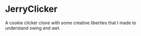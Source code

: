 # JerryClicker
A cookie clicker clone with some creative liberties that I made to understand swing and awt.
